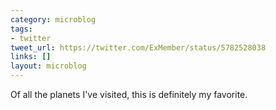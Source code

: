 ```yaml
---
category: microblog
tags:
- twitter
tweet_url: https://twitter.com/ExMember/status/5782528038
links: []
layout: microblog
---
```

Of all the planets I've visited, this is definitely my favorite.
